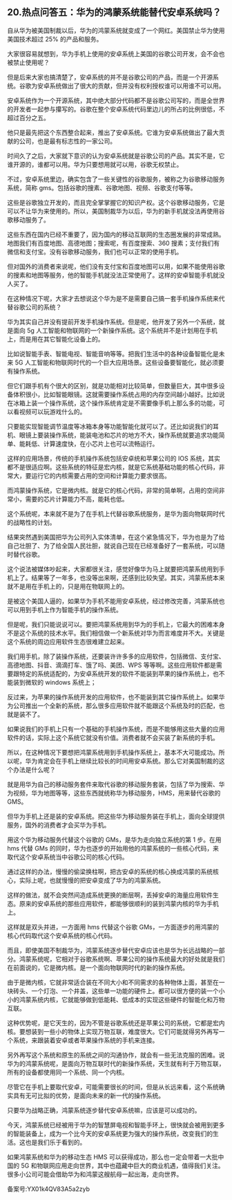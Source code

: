 ## 20.热点问答五：华为的鸿蒙系统能替代安卓系统吗？
自从华为被美国制裁以后，华为的鸿蒙系统就变成了一个网红。美国禁止华为使用美国技术超过 25% 的产品和服务。


大家很容易就想到，华为手机上使用的安卓系统上美国的谷歌公司开发，会不会也被禁止使用呢？


但是后来大家也搞清楚了，安卓系统的并不是谷歌公司的产品，而是一个开源系统。谷歌为安卓系统做出了很大的贡献，但并没有权利授权谁可以用谁不可以用。


安卓系统作为一个开源系统，其中绝大部分代码都不是谷歌公司写的，而是全世界的开发者一起参与攥写的。谷歌在整个安卓系统代码里边儿的所占的比例很低，不超过百分之五。


他只是最先把这个东西整合起来，推出了安卓系统。它谁为安卓系统做出了最大贡献的公司，也是最有标志性的一家公司。


时间久了之后，大家就下意识的认为安卓系统就是谷歌公司的产品。其实不是，它谁开源的，谁都可以用。华为只要想用就可以用，谷歌无权禁止。


不过，安卓系统里边，确实包含了一些关键性的谷歌服务，被称之为谷歌移动服务系统，简称 gms。包括谷歌的搜素、谷歌地图、视频、谷歌支付等等。


这些是谷歌独立开发的，而且完全掌掌握它的知识产权。这个谷歌移动服务，它是可以不让华为来使用的。所以，美国制裁华为以后，华为的新手机就没法再使用谷歌移动服务了。


这些东西在国内已经不重要了，因为国内的移动互联网的生态圈发展的非常成熟。地图我们有百度地图、高德地图；搜索呢，有百度搜索、360 搜素；支付我们有微信和支付宝。没有谷歌移动服务，我们也可以正常的使用手机。


但对国外的消费者来说呢，他们没有支付宝和百度地图可以用，如果不能使用谷歌的搜素和地图等服务，他的智能手机就没法正常使用了。这样的安卓智能手机就没人买了。


在这种情况下呢，大家才去想说这个华为是不是需要自己搞一套手机操作系统来代替谷歌公司的系统？


华为其实自己并没有提前开发手机操作系统。但是呢，他开发了另外一个系统，就是面向 5g 人工智能和物联网的一个新操作系统。这个系统并不是计划用在手机上，而是用在其它智能化设备上的。


比如说智能手表、智能电视、智能音响等等。把我们生活中的各种设备智能化是未来 5G 人工智能和物联网时代的一个巨大应用场景。这些设备要智能化，就必须要有操作系统。


但它们跟手机有个很大的区别，就是功能相对比较简单，但数量巨大，其中很多设备体积很小，比如智能眼镜。这就需要操作系统占用的内存空间越小越好。比如说在冰箱上装一个操作系统，这个操作系统肯定是不需要像手机上那么多的功能，可以看视频可以玩游戏什么的。


只要能实现智能调节温度等冰箱本身等功能智能化就可以了。还比如说我们的耳机、眼镜上要装操作系统，能装电池和芯片的地方不大，操作系统就要追求功能简单、能耗低、计算速度快，在小芯片上也可以流畅运行。


这样的应用场景，传统的手机操作系统包括安卓统和苹果公司的 IOS 系统，其实都不是很适应啊。这些系统的特征是宏内核，就是它系统基础功能的核心代码，非常大，要运行它的内核需要占用的空间和计算能力要求很高。


而鸿蒙操作系统，它是微内核。就是它的核心代码，非常的简单啊，占用的空间非常小，需要的芯片计算能力不高，能耗也低。


这个系统呢，本来就不是为了在手机上代替谷歌系统服务，是华为面向物联网时代的战略性的计划。


结果突然遇到美国把华为公司列入实体清单，在这个紧急情况下，华为也是为了给自己壮胆了、为了给全国人民壮胆，就说自己现在已经准备好了一套系统，可以随时替代谷歌。


这个说法被媒体吵起来，大家都很关注，感觉好像华为马上就要把鸿蒙系统用到手机上了。结果等了一年多，也没等出来啊，还感到比较失望。其实，鸿蒙系统本来就不是用在手机上的，只是用在物联网上的。


是被这个美国人逼的，如果华为手机不能用安卓系统，经过修改完善，鸿蒙系统也可以用到手机上作为智能手机的操作系统。


但是呢，我们只能说说可以。要把鸿蒙系统用到华为的手机上，它最大的困难本身不是这个系统的技术水平。我们相信做一个新系统对华为而言难度并不大。关键是这个系统的周边应用软件生态很难建立起来。


我们用手机，除了装操作系统，还要装许许多多的应用软件，包括微信、支付宝、高德地图、抖音、滴滴打车、饿了吗、美团、WPS 等等啊。这些应用软件都是需要跟特定的系统适配的，为安卓系统开发的软件不能装到苹果的操作系统上，也不能装到微软的 windows 系统上；


反过来，为苹果的操作系统开发的应用软件，也不能装到其它操作系统上。如果华为公司推出一个全新的系统，那么很多应用软件就不能跟这个系统及时的匹配，也就是装不了。


如果说我们的手机上只有一个基础的手机操作系统，而是不能够用这些大量的应用软件的话，实际上这个系统它就没有价值。消费者就不会买装了新系统的手机。


所以，在这种情况下要想把鸿蒙系统用到手机操作系统上，基本不大可能成功。所以呢，华为肯定会在手机上继续比较长的时间用安卓系统。那么它对美国制裁的这个办法是什么呢？


就是用华为自己的移动服务套件来取代谷歌的移动服务套装，包括了华为搜索、华为视频，华为地图等等，这些东西就统称华为移动服务，HMS，用来替代谷歌的 GMS。


但华为手机上还是装的安卓系统。把这些华为移动服务装在手机上，面向全球提供服务，国外的消费者才会买华为手机。


用这个华为移动服务代替这个谷歌的 GMs，是华为走向独立系统的第 1 步。在用 hms 代替 GMs 的同时，华为也逐步的开始用他的鸿蒙系统的一些核心代码，来取代这个安卓系统当中谷歌公司的核心代码。


通过这样的办法，慢慢的偷梁换柱啊，把古安卓的系统的核心换成鸿蒙的系统核心，实际上呢，也就慢慢的把安卓变成了华为的鸿蒙系统。


这样的做法，就不会突然间造成系统更换的断层啊，丢掉安卓的海量应用软件生态。原来的安卓系统的那些应用软件，都能够很顺利的装到鸿蒙内核的华为手机上。


这样就是双头并进，一方面用 hms 代替这个谷歌 GMs，一方面逐步的用鸿蒙的核心代码取代这个安卓系统的核心代码。


而且，即使美国不制裁华为，鸿蒙系统逐步替代安卓应该也是华为长远战略的一部分。鸿蒙系统呢，它相对于谷歌系统啊、苹果公司的操作系统最大的好处就是我们在前面说的，它是微内核。是一个面向物联网时代的新的操作系统。


由于是微内核，它就非常适合装在不同大小和不同需求的各种物体上面，甚至在一块砖头、一个灯泡、一个井盖，这些单一功能的硬件上。都可以很方便的装一个小小的鸿蒙系统内核，它就能够做到低能耗、低成本的实现这些硬件的智能化和万物互联。


这种优势呢，是它天生的，因为不管是谷歌系统还是苹果公司的系统，它都是宏内核。要想装到一些小的物体上实现万物互联，难度很大。它们可能就得另外再写一个系统，来跟装着安卓或者苹果操作系统的手机来连接。


另外再写这个系统和原生的系统之间的沟通协作，就会有一些无法克服的困难。说华为的鸿蒙系统呢，是面向万物互联时代的新操作系统，天生就有利于万物互联，所有的设备都使用同一个系统、同一个内核。


尽管它在手机上要取代安卓，可能需要很长的时间，但是从长远来看，这个系统确实具有无可比拟的优势，是面向未来的新一代的操作系统。


只要华为战略正确，鸿蒙系统逐步替代安卓系统嘛，应该是可以成功的。


今天，鸿蒙系统已经被用于华为的智慧屏电视和智能手环上，很快就会被用到更多的智能装备上，成为一个比今天的安卓系统更为强大的操作系统，改变我们的生活。这也是我们乐于看到的。


如果鸿蒙系统和华为的移动生态 HMS 可以获得成功，那么也一定会带着一大批中国的 5G 和物联网应用走向世界，其中也蕴藏中巨大的商业机遇，值得我们关注。很多小公司可能会借助华为和鸿蒙这艘航母一起出海，走向世界。


备案号:YX01k4QV83A5a2zyb


